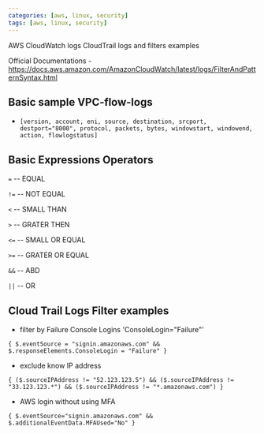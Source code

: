 ```yaml
---
categories: [aws, linux, security]
tags: [aws, linux, security]
---
```


AWS CloudWatch logs CloudTrail logs and filters examples


Official Documentations - <https://docs.aws.amazon.com/AmazonCloudWatch/latest/logs/FilterAndPatternSyntax.html>

## Basic sample VPC-flow-logs

- `[version, account, eni, source, destination, srcport, destport="8000", protocol, packets, bytes, windowstart, windowend, action, flowlogstatus]`

## Basic Expressions Operators

`=`     -- EQUAL

`!=`    -- NOT EQUAL

`<`     -- SMALL THAN

`>`     -- GRATER THEN

`<=`    -- SMALL OR EQUAL

`>=`    -- GRATER OR EQUAL

`&&`    -- ABD

`||`    -- OR

## Cloud Trail Logs Filter examples

- filter by Failure Console Logins  'ConsoleLogin="Failure"'

`{ $.eventSource = "signin.amazonaws.com" && $.responseElements.ConsoleLogin = "Failure" }`

- exclude know IP address

`{ ($.sourceIPAddress != "52.123.123.5") && ($.sourceIPAddress != "33.123.123.*") && ($.sourceIPAddress != "*.amazonaws.com") }`

- AWS login without using MFA

`{ $.eventSource="signin.amazonaws.com" && $.additionalEventData.MFAUsed="No" }`
